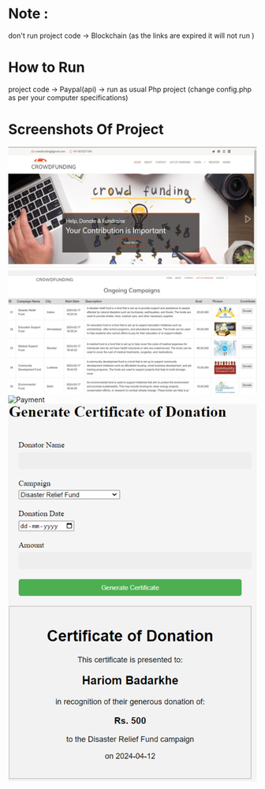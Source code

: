 # Note :
don't run project code -> Blockchain (as the links are expired it will not run )
# How to Run 
project code -> Paypal(api) -> run as usual Php project (change config.php as per your computer specifications)

# Screenshots Of Project
![Home Page](<image.png>) ![Campaign info ](<image-1.png>) ![Payment](<(image-2.png)>) ![Certificate](image-3.png)
